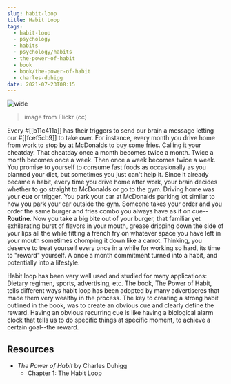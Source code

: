```yaml
---
slug: habit-loop
title: Habit Loop
tags:
  - habit-loop
  - psychology
  - habits
  - psychology/habits
  - the-power-of-habit
  - book
  - book/the-power-of-habit
  - charles-duhigg
date: 2021-07-23T08:15
---
```



![wide](https://live.staticflickr.com/8330/8103644112_917b0c67bb_c.jpg)
> image from Flickr (cc)

Every #[[b11c411a]] has their triggers to send our brain a message letting our
#[[fcef5cb9]] to take over. For instance, every month you drive home from work
to stop by at McDonalds to buy some fries. Calling it your cheatday.  That
cheatday once a month becomes twice a month. Twice a month becomes once a week.
Then once a week becomes twice a week. You promise to yourself to consume fast
foods as occasionally as you planned your diet, but sometimes you just can't
help it. Since it already became a habit, every time you drive home after work,
your brain decides whether to go straight to McDonalds or go to the gym. Driving
home was your **cue** or trigger. You park your car at McDonalds parking lot
similar to how you park your car outside the gym. Someone takes your order and
you order the same burger and fries combo you always have as if on
cue--**Routine**. Now you take a big bite out of your burger, that familiar yet
exhilarating burst of flavors in your mouth, grease dripping down the side of
your lips all the while fitting a french fry on whatever space you have left in
your mouth sometimes chomping it down like a carrot. Thinking, you deserve to
treat yourself every once in a while for working so hard, its time to "reward"
yourself. A once a month commitment turned into a habit, and potentially into
a lifestyle.

Habit loop has been very well used and studied for many applications: Dietary
regimen, sports, advertising, etc. The book, The Power of Habit, tells different
ways habit loop has been adopted by many advertiseres that made them very
wealthy in the process. The key to creating a strong habit outlined in the book,
was to create an obvious cue and clearly define the reward. Having an obvious
recurring cue is like having a biological alarm clock that tells us to do
specific things at specific moment, to achieve a certain goal--the reward.

## Resources

- _The Power of Habit_ by Charles Duhigg
  - Chapter 1: The Habit Loop

